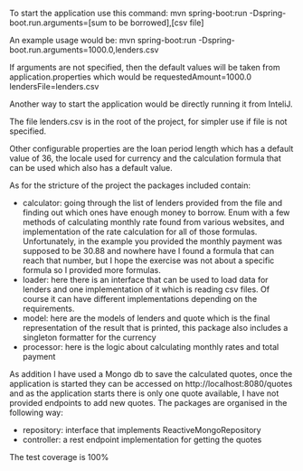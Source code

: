 To start the application use this command:
mvn spring-boot:run -Dspring-boot.run.arguments=[sum to be borrowed],[csv file]

An example usage would be:
mvn spring-boot:run -Dspring-boot.run.arguments=1000.0,lenders.csv

If arguments are not specified, then the default values will be taken from application.properties
which would be 
requestedAmount=1000.0
lendersFile=lenders.csv

Another way to start the application would be directly running it from InteliJ.

The file lenders.csv is in the root of the project, for simpler use if file is not specified.

Other configurable properties are the loan period length which has a default value of 36, the locale used
for currency and the calculation formula that can be used which also has a default value.

As for the stricture of the project the packages included contain:
- calculator: going through the list of lenders provided from the file and finding out which ones have 
enough money to borrow. Enum with a few methods of calculating monthly rate found from various websites, and
implementation of the rate calculation for all of those formulas. Unfortunately, in the example you provided
the monthly payment was supposed to be 30.88 and nowhere have I found a formula that can reach that number, 
but I hope the exercise was not about a specific formula so I provided more formulas.
- loader: here there is an interface that can be used to load data for lenders and one implementation of it which
is reading csv files. Of course it can have different implementations depending on the requirements.
- model: here are the models of lenders and quote which is the final representation of the result that is printed, 
this package also includes a singleton formatter for the currency
- processor: here is the logic about calculating monthly rates and total payment

As addition I have used a Mongo db to save the calculated quotes, once the application is started they can be
accessed on http://localhost:8080/quotes and as the application starts there is only one quote available, 
I have not provided endpoints to add new quotes. The packages are organised in the following way:
- repository: interface that implements ReactiveMongoRepository 
- controller: a rest endpoint implementation for getting the quotes


The test coverage is 100%